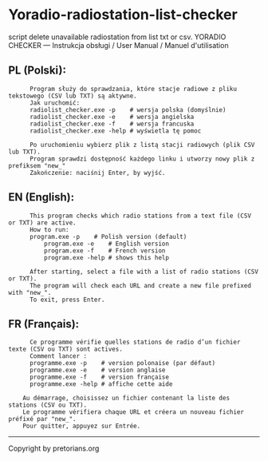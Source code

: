 # Yoradio-radiostation-list-checker
script delete unavailable radiostation from list txt or csv.
YORADIO CHECKER — Instrukcja obsługi / User Manual / Manuel d'utilisation

PL (Polski):
---------------
		  Program służy do sprawdzania, które stacje radiowe z pliku tekstowego (CSV lub TXT) są aktywne.
		  Jak uruchomić:
		  radiolist_checker.exe -p    # wersja polska (domyślnie)
		  radiolist_checker.exe -e    # wersja angielska
		  radiolist_checker.exe -f    # wersja francuska
		  radiolist_checker.exe -help # wyświetla tę pomoc

		  Po uruchomieniu wybierz plik z listą stacji radiowych (plik CSV lub TXT).
		  Program sprawdzi dostępność każdego linku i utworzy nowy plik z prefiksem "new_"
		  Zakończenie: naciśnij Enter, by wyjść.

EN (English):
---------------
		  This program checks which radio stations from a text file (CSV or TXT) are active.
		  How to run:
		  program.exe -p    # Polish version (default)
	          program.exe -e    # English version
	          program.exe -f    # French version
	          program.exe -help # shows this help

	   	  After starting, select a file with a list of radio stations (CSV or TXT).
	 	  The program will check each URL and create a new file prefixed with "new_".
	 	  To exit, press Enter.

FR (Français):
---------------
		  Ce programme vérifie quelles stations de radio d’un fichier texte (CSV ou TXT) sont actives.
		  Comment lancer :
		  programme.exe -p    # version polonaise (par défaut)
		  programme.exe -e    # version anglaise
		  programme.exe -f    # version française
		  programme.exe -help # affiche cette aide

		Au démarrage, choisissez un fichier contenant la liste des stations (CSV ou TXT).
		Le programme vérifiera chaque URL et créera un nouveau fichier préfixé par "new_".
		Pour quitter, appuyez sur Entrée.

---


Copyright by pretorians.org 
